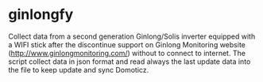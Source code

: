 # ginlongfy
Collect data from a second generation Ginlong/Solis inverter equipped with a WIFI stick after the discontinue support on Ginlong Monitoring website (http://www.ginlongmonitoring.com/) without to connect to internet. The script collect data in json format and read always the last update data into the file to keep update and sync Domoticz.
